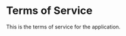 <html>
<head><title>Terms of Service</title></head>
<body>
    <h1>Terms of Service</h1>
    <p>This is the terms of service for the application.</p>
</body>
</html>
